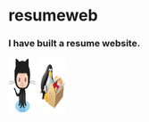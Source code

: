 # resumeweb

### I have built a resume website.
<img src="Saved%20Pictures/Octocat.png" width="50" height="100">
<img src="Saved%20Pictures/quit.PNG" width="50" height="100">
